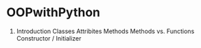 # OOPwithPython
1. Introduction
   Classes
   Attribites
   Methods
   Methods vs. Functions
   Constructor / Initializer

